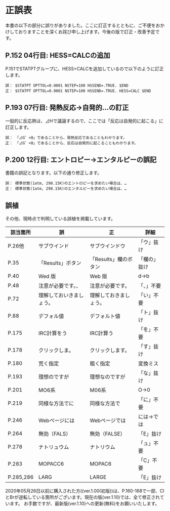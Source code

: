 # 正誤表  

本書の以下の部分に誤りがありました。ここに訂正するとともに、ご不便をおかけしておりますことを深くお詫び申し上げます。今後の版で訂正・改善予定です。

## P.152 04行目: HESS=CALCの追加
P.151でSTATPTグループに、HESS=CALCを追加しているので以下のように訂正します。
```
誤： $STATPT OPTTOL=0.0001 NSTEP=100 HSSEND=.TRUE. $END
正： $STATPT OPTTOL=0.0001 NSTEP=100 HSSEND=.TRUE. HESS=CALC $END
```

## P.193 07行目: 発熱反応→自発的...の訂正
一般的に反応熱は、⊿Hで議論するので、ここでは「反応は自発的に起こる」に訂正します。
```
誤： 「⊿G゜<0」であることから、発熱反応であることもわかります。
正： 「⊿G゜<0」であることから、反応は自発的に起こることもわかります。
```

## P.200 12行目: エントロピー→エンタルピーの誤記
書籍の誤記となります。以下の通り修正します。
```
誤： 標準状態(1atm, 298.15K)のエントロピーを求めたい場合は、…
正： 標準状態(1atm, 298.15K)のエンタルピーを求めたい場合は、…
```
## 誤植
その他、現時点で判明している誤植を掲載しています。

| 該当箇所 | 誤 | 正 | 詳細 |
| -- | -- | -- | -- |
| P.26他 |  サブウインド |  サブウインドウ | 「ウ」抜け  |
| P.35 |  「Results」ボタン |  「Results」欄のボタン | 「欄の」抜け |
| P.40 |  Wed 版 |  Web 版 | d→b |
| P.48 | 注意が必要です。、 | 注意が必要です。 | 「、」不要 |
| P.72 | 理解しておいきましょう。 | 理解しておきましょう。 | 「い」不要 |
| P.88 | デフォル値 | デフォルト値 | 「ト」抜け |
| P.175 | IRC計算をう | IRC計算う | 「を」不要 |
| P.178 | クリックしま。 | クリックします。 | 「す」抜け |
| P.180 | 荒く指定 | 粗く指定 | 変換ミス |
| P.193 | 理想のですが | 理想なのですが | 「な」抜け |
| P.201 | MO6系 | M06系 | O→0 |
| P.219 | 同様な方法でに | 同様な方法で | 「に」不要 |
| P.246 | Webページには | Webページでは | には→では |
| P.264 | 無効（FALS） | 無効（FALSE） | 「E」抜け |
| P.278 | ナトリュウム | ナトリウム | 「ュ」不要 |
| P.283 | MOPACC6 | MOPAC6 | 「C」不要 |
| P.285,286 | LARG | LARGE | 「E」抜け |

2020年05月26日以前に購入された方((ver.1.00(初版))は、P.160-168で一部、ClとBrが逆転している箇所がございます。現在の版(ver.1.10)では、全て修正されています。
お手数ですが、最新版(ver.1.10)への更新(無料)をお願いいたします。
